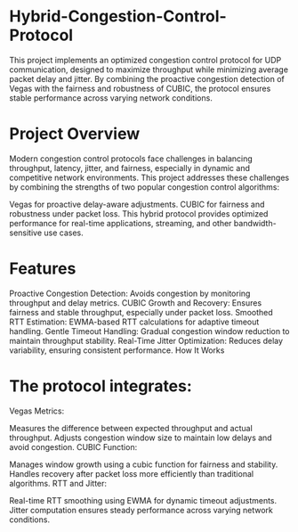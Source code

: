 # Hybrid-Congestion-Control-Protocol
This project implements an optimized congestion control protocol for UDP communication, designed to maximize throughput while minimizing average packet delay and jitter. By combining the proactive congestion detection of Vegas with the fairness and robustness of CUBIC, the protocol ensures stable performance across varying network conditions.

# Project Overview
Modern congestion control protocols face challenges in balancing throughput, latency, jitter, and fairness, especially in dynamic and competitive network environments.
This project addresses these challenges by combining the strengths of two popular congestion control algorithms:

Vegas for proactive delay-aware adjustments.
CUBIC for fairness and robustness under packet loss.
This hybrid protocol provides optimized performance for real-time applications, streaming, and other bandwidth-sensitive use cases.

# Features
Proactive Congestion Detection: Avoids congestion by monitoring throughput and delay metrics.
CUBIC Growth and Recovery: Ensures fairness and stable throughput, especially under packet loss.
Smoothed RTT Estimation: EWMA-based RTT calculations for adaptive timeout handling.
Gentle Timeout Handling: Gradual congestion window reduction to maintain throughput stability.
Real-Time Jitter Optimization: Reduces delay variability, ensuring consistent performance.
How It Works

# The protocol integrates:

Vegas Metrics:

Measures the difference between expected throughput and actual throughput.
Adjusts congestion window size to maintain low delays and avoid congestion.
CUBIC Function:

Manages window growth using a cubic function for fairness and stability.
Handles recovery after packet loss more efficiently than traditional algorithms.
RTT and Jitter:

Real-time RTT smoothing using EWMA for dynamic timeout adjustments.
Jitter computation ensures steady performance across varying network conditions.
